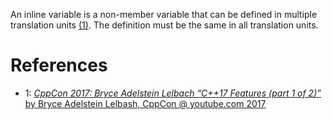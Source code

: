 An inline variable is a non-member variable that can be defined in multiple translation units [(1)](https://youtu.be/fI2xiUqqH3Q?t=2125).
The definition must be the same in all translation units.


# References

- 1: [_CppCon 2017: Bryce Adelstein Lelbach “C++17 Features (part 1 of 2)”_ by Bryce Adelstein Lelbash, CppCon @ youtube.com 2017](https://youtu.be/fI2xiUqqH3Q)
